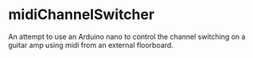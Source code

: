 # midiChannelSwitcher
An attempt to use an Arduino nano to control the channel switching on a guitar amp using midi from an external floorboard.
